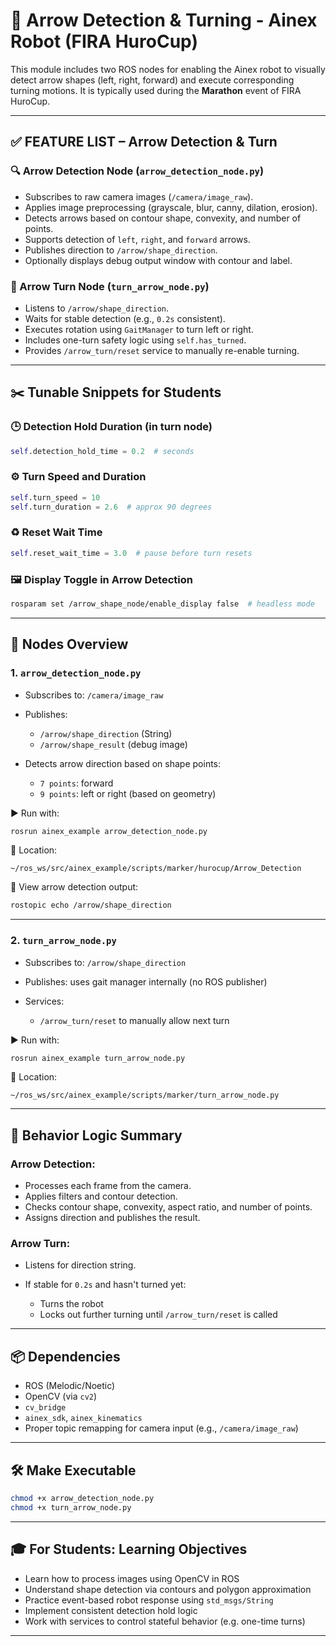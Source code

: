 # 🎯 Arrow Detection & Turning - Ainex Robot (FIRA HuroCup)

This module includes two ROS nodes for enabling the Ainex robot to visually detect arrow shapes (left, right, forward) and execute corresponding turning motions. It is typically used during the **Marathon** event of FIRA HuroCup.

---

## ✅ FEATURE LIST – Arrow Detection & Turn

### 🔍 Arrow Detection Node (`arrow_detection_node.py`)

* Subscribes to raw camera images (`/camera/image_raw`).
* Applies image preprocessing (grayscale, blur, canny, dilation, erosion).
* Detects arrows based on contour shape, convexity, and number of points.
* Supports detection of `left`, `right`, and `forward` arrows.
* Publishes direction to `/arrow/shape_direction`.
* Optionally displays debug output window with contour and label.

### 🔄 Arrow Turn Node (`turn_arrow_node.py`)

* Listens to `/arrow/shape_direction`.
* Waits for stable detection (e.g., `0.2s` consistent).
* Executes rotation using `GaitManager` to turn left or right.
* Includes one-turn safety logic using `self.has_turned`.
* Provides `/arrow_turn/reset` service to manually re-enable turning.

---

## ✂️ Tunable Snippets for Students

### 🕒 Detection Hold Duration (in turn node)

```python
self.detection_hold_time = 0.2  # seconds
```

### ⚙️ Turn Speed and Duration

```python
self.turn_speed = 10
self.turn_duration = 2.6  # approx 90 degrees
```

### ♻️ Reset Wait Time

```python
self.reset_wait_time = 3.0  # pause before turn resets
```

### 🖼️ Display Toggle in Arrow Detection

```bash
rosparam set /arrow_shape_node/enable_display false  # headless mode
```

---

## 🚀 Nodes Overview

### 1. `arrow_detection_node.py`

* Subscribes to: `/camera/image_raw`
* Publishes:

  * `/arrow/shape_direction` (String)
  * `/arrow/shape_result` (debug image)
* Detects arrow direction based on shape points:

  * `7 points`: forward
  * `9 points`: left or right (based on geometry)

▶️ Run with:

```bash
rosrun ainex_example arrow_detection_node.py
```

📂 Location:

```
~/ros_ws/src/ainex_example/scripts/marker/hurocup/Arrow_Detection
```

💬 View arrow detection output:

```bash
rostopic echo /arrow/shape_direction
```

---

### 2. `turn_arrow_node.py`

* Subscribes to: `/arrow/shape_direction`
* Publishes: uses gait manager internally (no ROS publisher)
* Services:

  * `/arrow_turn/reset` to manually allow next turn

▶️ Run with:

```bash
rosrun ainex_example turn_arrow_node.py
```

📂 Location:

```
~/ros_ws/src/ainex_example/scripts/marker/turn_arrow_node.py
```

---

## 🧠 Behavior Logic Summary

### Arrow Detection:

* Processes each frame from the camera.
* Applies filters and contour detection.
* Checks contour shape, convexity, aspect ratio, and number of points.
* Assigns direction and publishes the result.

### Arrow Turn:

* Listens for direction string.
* If stable for `0.2s` and hasn't turned yet:

  * Turns the robot
  * Locks out further turning until `/arrow_turn/reset` is called

---

## 📦 Dependencies

* ROS (Melodic/Noetic)
* OpenCV (via `cv2`)
* `cv_bridge`
* `ainex_sdk`, `ainex_kinematics`
* Proper topic remapping for camera input (e.g., `/camera/image_raw`)

---

## 🛠 Make Executable

```bash
chmod +x arrow_detection_node.py
chmod +x turn_arrow_node.py
```

---

## 🎓 For Students: Learning Objectives

* Learn how to process images using OpenCV in ROS
* Understand shape detection via contours and polygon approximation
* Practice event-based robot response using `std_msgs/String`
* Implement consistent detection hold logic
* Work with services to control stateful behavior (e.g. one-time turns)

---
